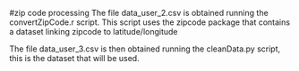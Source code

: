 #zip code processing
The file data_user_2.csv is obtained running the convertZipCode.r script.
This script uses the zipcode package that contains a dataset linking zipcode to latitude/longitude

The file data_user_3.csv is then obtained running the cleanData.py script, this is the dataset that will be used.
